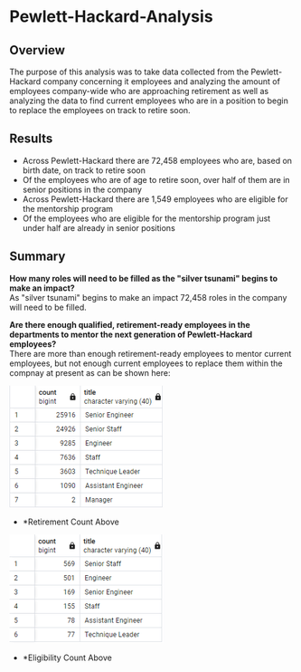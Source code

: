 # Pewlett-Hackard-Analysis

## Overview
The purpose of this analysis was to take data collected from the Pewlett-Hackard company concerning it employees and analyzing the amount of employees company-wide who are approaching retirement as well as analyzing the data to find current employees who are in a position to begin to replace the employees on track to retire soon.

## Results
- Across Pewlett-Hackard there are 72,458 employees who are, based on birth date, on track to retire soon
- Of the employees who are of age to retire soon, over half of them are in senior positions in the company
- Across Pewlett-Hackard there are 1,549 employees who are eligible for the mentorship program
- Of the employees who are eligible for the mentorship program just under half are already in senior positions

## Summary
**How many roles will need to be filled as the "silver tsunami" begins to make an impact?** <br/>
As "silver tsunami" begins to make an impact 72,458 roles in the company will need to be filled.

**Are there enough qualified, retirement-ready employees in the departments to mentor the next generation of Pewlett-Hackard employees?** <br/> 
There are more than enough retirement-ready employees to mentor current employees, but not enough current employees to replace them within the compnay at present as can be shown here: <br/>

![This is an image](https://github.com/smwhng/Pewlett-Hackard-Analysis/blob/main/retirement_counts.PNG) <br/>
* *Retirement Count Above  <br/>

![This is an image](https://github.com/smwhng/Pewlett-Hackard-Analysis/blob/main/mentorship_eligible_counts.PNG) <br/>
* *Eligibility Count Above  <br/>
